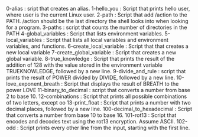 0-alias : sript that creates an alias.
1-hello_you : Script that prints hello user, where user is the current Linux user.
2-path : Script that add /action to the PATH. /action should be the last directory the shell looks into when looking for a program.
3-paths : script that counts the number of directories in the PATH
4-global_variables : Script that lists environment variables.
5-local_variables : Script that lists all local variables and environment variables, and functions.
6-create_local_variable : Script that that creates a new local variable
7-create_global_variable : Script that creates a new global variable.
8-true_knowledge : Script that prints the result of the addition of 128 with the value stored in the environment variable TRUEKNOWLEDGE, followed by a new line.
9-divide_and_rule : script that prints the result of POWER divided by DIVIDE, followed by a new line.
10-love_exponent_breath : Script that displays the result of BREATH to the power LOVE
11-binary_to_decimal : script that converts a number from base 2 to base 10.
12-combinations : Script that prints all possible combinations of two letters, except oo
13-print_float : Script that prints a number with two decimal places, followed by a new line.
100-decimal_to_hexadecimal : Script that converts a number from base 10 to base 16.
101-rot13 : Script that encodes and decodes text using the rot13 encryption. Assume ASCII.
102-odd : Script prints every other line from the input, starting with the first line.
